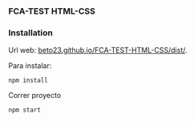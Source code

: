 ### FCA-TEST HTML-CSS

### Installation

Url web:
[beto23.github.io/FCA-TEST-HTML-CSS/dist/](https://beto23.github.io/FCA-TEST-HTML-CSS/dist/).

Para instalar:

```
npm install
```

Correr proyecto

```
npm start
```

